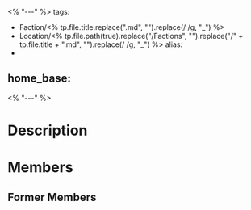 <% "---" %>
tags:
- Faction/<% tp.file.title.replace(".md", "").replace(/ /g, "_") %>
- Location/<% tp.file.path(true).replace("/Factions", "").replace("/" + tp.file.title + ".md", "").replace(/ /g, "_") %>
alias:
- 
home_base:
- 
<% "---" %>

# Description


# Members


## Former Members
